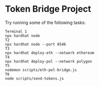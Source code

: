 # Token Bridge Project

Try running some of the following tasks:

```shell
Terminal 1
npx hardhat node
T2
npx hardhat node --port 8546
T3
npx hardhat deploy-eth --network ethereum
T4
npx hardhat deploy-pol --network polygon
T5
nodemon scripts/eth-pol-bridge.js
T6
node scripts/send-tokens.js
```
